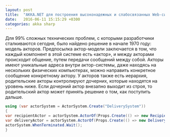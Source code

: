 ```yaml
---
layout: post
title:  "AKKA.NET для построения высоконадежных и слабосвязанных Web-систем"
date:   2016-06-11 15:15:29 +0300
categories: akka sharp
---
```

Для 99% сложных технических проблем, с которыми разработчики сталкиваются сегодня, было найдено решение в начале 1970 году: модель акторов.
Предпосылка актор-модели заключается в том, что каждый компонент в этой системе есть «актор», и между акторами происходит общение, путем передачи сообщений между собой. Акторы имеют уникальные адреса внутри актор-системы, даже находясь на нескольких физических компьютерах, можно направить конкретное сообщение конкретному актору. У акторов также есть иерархия, родительские акторы контролируют дочерних, которые находятся на уровень ниже. Если дочерний актор внезапно выходит из строя, то родительский актор может принять решение о том, как поступить дальше.
```csharp
using (var actorSystem = ActorSystem.Create("DeliverySystem"))
{
var recipientActor = actorSystem.ActorOf(Props.Create(() => new RecipientActor()), "receiver");
var deliveryActor = actorSystem.ActorOf(Props.Create(() => new DeliveryActor(recipientActor)), "delivery");
actorSystem.WhenTerminated.Wait();
}
```
